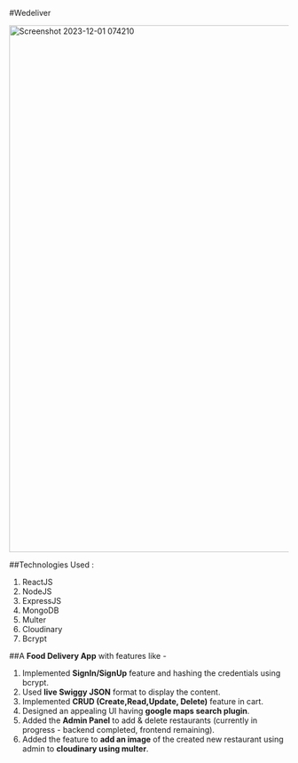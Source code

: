 #Wedeliver  
  
<img width="948" alt="Screenshot 2023-12-01 074210" src="https://github.com/Pranay-Singhania/WeDeliver/assets/53472824/8a2e8cc3-9c5c-44dc-b9ff-dea503cb548d">
  
##Technologies Used :  
1. ReactJS  
2. NodeJS  
3. ExpressJS  
4. MongoDB  
5. Multer  
6. Cloudinary  
7. Bcrypt  

##A **Food Delivery App** with features like -  
1. Implemented **SignIn/SignUp** feature and hashing the credentials using bcrypt.  
2. Used **live Swiggy JSON** format to display the content.  
3. Implemented **CRUD (Create,Read,Update, Delete)** feature in cart.  
4. Designed an appealing UI having **google maps search plugin**.  
5. Added the **Admin Panel** to add & delete restaurants (currently in progress - backend completed, frontend remaining).  
6. Added the feature to **add an image** of the created new restaurant using admin to **cloudinary using multer**. 

